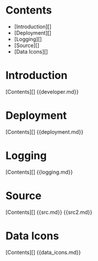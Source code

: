 # Contents

* [Introduction][]
* [Deployment][]
* [Logging][]
* [Source][]
* [Data Icons][]

# Introduction
[Contents][]
{{developer.md}}

# Deployment
[Contents][]
{{deployment.md}}


# Logging
[Contents][]
{{logging.md}}

# Source
[Contents][]
{{src.md}}
{{src2.md}}

# Data Icons
[Contents][]
{{data_icons.md}}
